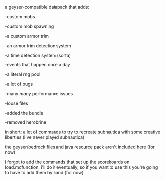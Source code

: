 a geyser-compatible datapack that adds:

-custom mobs

-custom mob spawning

-a custom armor trim

-an armor trim detection system

-a time detection system (sorta)

-events that happen once a day

-a literal rng pool

-a lot of bugs

-many *many* performance issues

-loose files

-added the bundle

-removed herobrine

in short: a lot of commands to try to recreate subnautica with some creative liberties (i've never played subnautica)

the geyser/bedrock files and java resource pack aren't included here (for now)


i forgot to add the commands that set up the scoreboards on load.mcfunction, i'll do it eventually, so if you want to use this you're going to have to add them by hand (for now)
